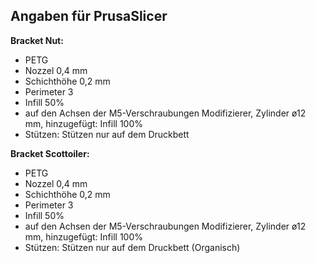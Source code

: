 ## Angaben für PrusaSlicer

**Bracket Nut:**
* PETG
* Nozzel 0,4 mm
* Schichthöhe 0,2 mm
* Perimeter 3
* Infill 50%
* auf den Achsen der M5-Verschraubungen Modifizierer, Zylinder ø12 mm, hinzugefügt: Infill 100%
* Stützen: Stützen nur auf dem Druckbett

**Bracket Scottoiler:**
* PETG
* Nozzel 0,4 mm
* Schichthöhe 0,2 mm
* Perimeter 3
* Infill 50%
* auf den Achsen der M5-Verschraubungen Modifizierer, Zylinder ø12 mm, hinzugefügt: Infill 100%
* Stützen: Stützen nur auf dem Druckbett (Organisch)
